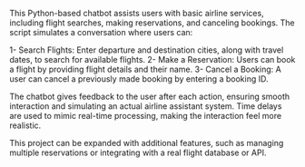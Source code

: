 This Python-based chatbot assists users with basic airline services, including flight searches, making reservations, and canceling bookings. The script simulates a conversation where users can:

1- Search Flights: Enter departure and destination cities, along with travel dates, to search for available flights.
2- Make a Reservation: Users can book a flight by providing flight details and their name.
3- Cancel a Booking: A user can cancel a previously made booking by entering a booking ID.

The chatbot gives feedback to the user after each action, ensuring smooth interaction and simulating an actual airline assistant system. Time delays are used to mimic real-time processing, making the interaction feel more realistic.

This project can be expanded with additional features, such as managing multiple reservations or integrating with a real flight database or API.
